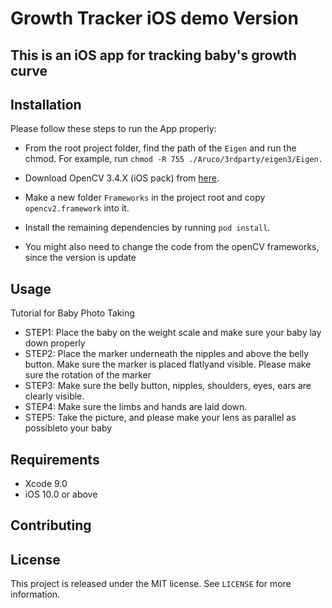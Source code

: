 # Growth Tracker iOS demo Version
This is an iOS app for tracking baby's growth curve
---
## Installation

Please follow these steps to run the App properly:

* From the root project folder, find the path of the `Eigen` and run the chmod.
  For example, run `chmod -R 755 ./Aruco/3rdparty/eigen3/Eigen.`
* Download OpenCV 3.4.X (iOS pack) from [here](https://opencv.org/releases.html).
* Make a new folder `Frameworks` in the project root and copy `opencv2.framework` into it.
* Install the remaining dependencies by running `pod install`.

* You might also need to change the code from the openCV frameworks, since the version is update

## Usage

Tutorial for Baby Photo Taking

* STEP1: Place the baby on the weight scale and make sure your baby lay down properly
* STEP2: Place the marker underneath the nipples and above the belly button. Make sure the marker is placed flatlyand visible. Please make sure the rotation of the marker
* STEP3: Make sure the belly button, nipples, shoulders, eyes, ears are clearly visible.
* STEP4: Make sure the limbs and hands are laid down.
* STEP5: Take the picture, and please make your lens as parallel as possibleto your baby

## Requirements

* Xcode 9.0
* iOS 10.0 or above

## Contributing


## License

This project is released under the MIT license. See `LICENSE` for more information.
